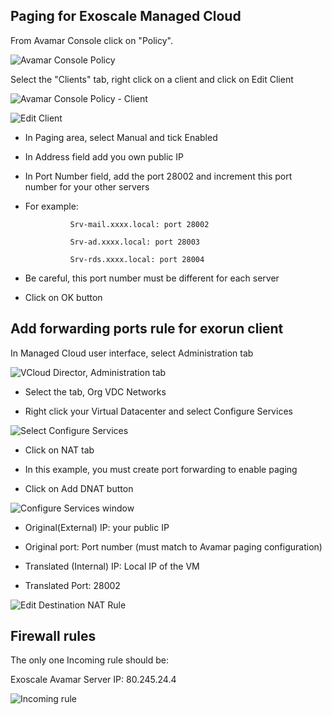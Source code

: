 ## Paging for Exoscale Managed Cloud


From Avamar Console click on "Policy". 

![Avamar Console Policy](/static/images/kb/AvamarPaging.png)

Select the "Clients" tab, right click on a client and click on Edit Client

![Avamar Console Policy - Client](/static/images/kb/VCloudPaging1.png)


![Edit Client](/static/images/kb/VCloudPaging2.png)

* In Paging area, select Manual and tick Enabled

* In Address field add you own public IP

* In Port Number field, add the port 28002 and increment this port number for your other servers

* For example: 

                Srv-mail.xxxx.local: port 28002

                Srv-ad.xxxx.local: port 28003

                Srv-rds.xxxx.local: port 28004

* Be careful, this port number must be different for each server

* Click on OK button
 


## Add forwarding ports rule for exorun client


In Managed Cloud user interface, select Administration tab

![VCloud Director, Administration tab](/static/images/kb/VCloudPaging3.png)


* Select the tab, Org VDC Networks

* Right click your Virtual Datacenter and select Configure Services

![Select Configure Services](/static/images/kb/VCloudPaging4.png)


* Click on NAT tab

* In this example, you must create port forwarding to enable paging

* Click on Add DNAT button

![Configure Services window](/static/images/kb/VCloudPaging5.png)


* Original(External) IP: your public IP

* Original port: Port number (must match to Avamar paging configuration)

* Translated (Internal) IP: Local IP of the VM

* Translated Port: 28002

![Edit Destination NAT Rule](/static/images/kb/VCloudPaging6.png)



## Firewall rules


The only one Incoming rule should be:

Exoscale Avamar Server IP: 80.245.24.4

![Incoming rule](/static/images/kb/VCloudPaging8.png)













